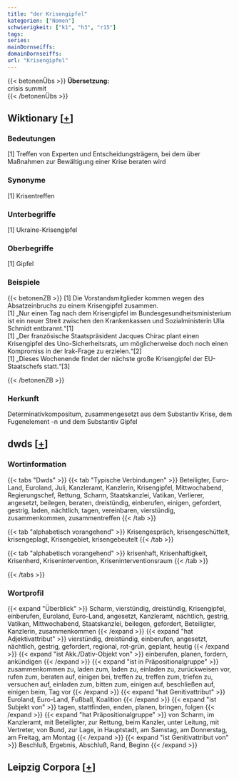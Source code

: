 ```yaml
---
title: "der Krisengipfel"
kategorien: ["Nomen"]
schwierigkeit: ["k1", "h3", "r15"]
tags:
series:
mainDornseiffs:
domainDornseiffs:
url: "Krisengipfel"
---
```


{{< betonenÜbs >}}
**Übersetzung:**  
crisis summit  
{{< /betonenÜbs >}}

## Wiktionary [[+](https://de.wiktionary.org/wiki/Krisengipfel)]

### Bedeutungen
[1] Treffen von Experten und Entscheidungsträgern, bei dem über Maßnahmen zur Bewältigung einer Krise beraten wird  

### Synonyme
[1] Krisentreffen  

### Unterbegriffe
[1] Ukraine-Krisengipfel  

### Oberbegriffe
[1] Gipfel  

### Beispiele
{{< betonenZB >}}
[1] Die Vorstandsmitglieder kommen wegen des Absatzeinbruchs zu einem Krisengipfel zusammen.  
[1] „Nur einen Tag nach dem Krisengipfel im Bundesgesundheitsministerium ist ein neuer Streit zwischen den Krankenkassen und Sozialministerin Ulla Schmidt entbrannt.“[1]  
[1] „Der französische Staatspräsident Jacques Chirac plant einen Krisengipfel des Uno-Sicherheitsrats, um möglicherweise doch noch einen Kompromiss in der Irak-Frage zu erzielen.“[2]  
[1] „Dieses Wochenende findet der nächste große Krisengipfel der EU-Staatschefs statt.“[3]  

{{< /betonenZB >}}
### Herkunft
Determinativkompositum, zusammengesetzt aus dem Substantiv Krise, dem Fugenelement -n und dem Substantiv Gipfel  



## dwds [[+](https://www.dwds.de/wb/Krisengipfel)]

### Wortinformation
{{< tabs "Dwds" >}}
{{< tab "Typische Verbindungen" >}}
Beteiligter, Euro-Land, Euroland, Juli, Kanzleramt, Kanzlerin, Krisengipfel, Mittwochabend, Regierungschef, Rettung, Scharm, Staatskanzlei, Vatikan, Verlierer, angesetzt, beilegen, beraten, dreistündig, einberufen, einigen, gefordert, gestrig, laden, nächtlich, tagen, vereinbaren, vierstündig, zusammenkommen, zusammentreffen
{{< /tab >}}

{{< tab "alphabetisch vorangehend" >}}
Krisengespräch, krisengeschüttelt, krisengeplagt, Krisengebiet, krisengebeutelt
{{< /tab >}}

{{< tab "alphabetisch vorangehend" >}}
krisenhaft, Krisenhaftigkeit, Krisenherd, Krisenintervention, Kriseninterventionsraum
{{< /tab >}}

{{< /tabs >}}

### Wortprofil
{{< expand "Überblick" >}} Scharm, vierstündig, dreistündig, Krisengipfel, einberufen, Euroland, Euro-Land, angesetzt, Kanzleramt, nächtlich, gestrig, Vatikan, Mittwochabend, Staatskanzlei, beilegen, gefordert, Beteiligter, Kanzlerin, zusammenkommen {{< /expand >}}
{{< expand "hat Adjektivattribut" >}} vierstündig, dreistündig, einberufen, angesetzt, nächtlich, gestrig, gefordert, regional, rot-grün, geplant, heutig {{< /expand >}}
{{< expand "ist Akk./Dativ-Objekt von" >}} einberufen, planen, fordern, ankündigen {{< /expand >}}
{{< expand "ist in Präpositionalgruppe" >}} zusammenkommen zu, laden zum, laden zu, einladen zu, zurückweisen vor, rufen zum, beraten auf, einigen bei, treffen zu, treffen zum, triefen zu, versuchen auf, einladen zum, bitten zum, einigen auf, beschließen auf, einigen beim, Tag vor {{< /expand >}}
{{< expand "hat Genitivattribut" >}} Euroland, Euro-Land, Fußball, Koalition {{< /expand >}}
{{< expand "ist Subjekt von" >}} tagen, stattfinden, enden, planen, bringen, folgen {{< /expand >}}
{{< expand "hat Präpositionalgruppe" >}} von Scharm, im Kanzleramt, mit Beteiligter, zur Rettung, beim Kanzler, unter Leitung, mit Vertreter, von Bund, zur Lage, in Hauptstadt, am Samstag, am Donnerstag, am Freitag, am Montag {{< /expand >}}
{{< expand "ist Genitivattribut von" >}} Beschluß, Ergebnis, Abschluß, Rand, Beginn {{< /expand >}}

## Leipzig Corpora [[+](https://corpora.uni-leipzig.de/en/res?word=Krisengipfel&corpusId=deu_newscrawl-public_2018)]


